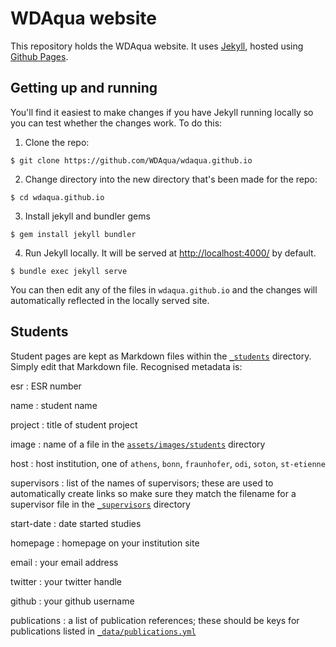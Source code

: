 # WDAqua website

This repository holds the WDAqua website. It uses [Jekyll](https://jekyllrb.com/), hosted using [Github Pages](https://pages.github.com/).

## Getting up and running

You'll find it easiest to make changes if you have Jekyll running locally so you can test whether the changes work. To do this:

1. Clone the repo:
  ```
  $ git clone https://github.com/WDAqua/wdaqua.github.io
  ```

2. Change directory into the new directory that's been made for the repo:
  ```
  $ cd wdaqua.github.io
  ```

3. Install jekyll and bundler gems
  ```
  $ gem install jekyll bundler
  ```

4. Run Jekyll locally. It will be served at [http://localhost:4000/](http://localhost:4000/) by default.
  ```
  $ bundle exec jekyll serve
  ```

You can then edit any of the files in `wdaqua.github.io` and the changes will automatically reflected in the locally served site.

## Students

Student pages are kept as Markdown files within the [`_students`](https://github.com/WDAqua/wdaqua.github.io/tree/master/_students) directory. Simply edit that Markdown file. Recognised metadata is:

esr
: ESR number

name
: student name

project
: title of student project

image
: name of a file in the [`assets/images/students`](https://github.com/WDAqua/wdaqua.github.io/tree/master/assets/images/students) directory

host
: host institution, one of `athens`, `bonn`, `fraunhofer`, `odi`, `soton`, `st-etienne`

supervisors
: list of the names of supervisors; these are used to automatically create links so make sure they match the filename for a supervisor file in the [`_supervisors`](https://github.com/WDAqua/wdaqua.github.io/tree/master/_supervisors) directory

start-date
: date started studies

homepage
: homepage on your institution site

email
: your email address

twitter
: your twitter handle

github
: your github username

publications
: a list of publication references; these should be keys for publications listed in  [`_data/publications.yml`](https://github.com/WDAqua/wdaqua.github.io/blob/master/_data/publications.yml)
